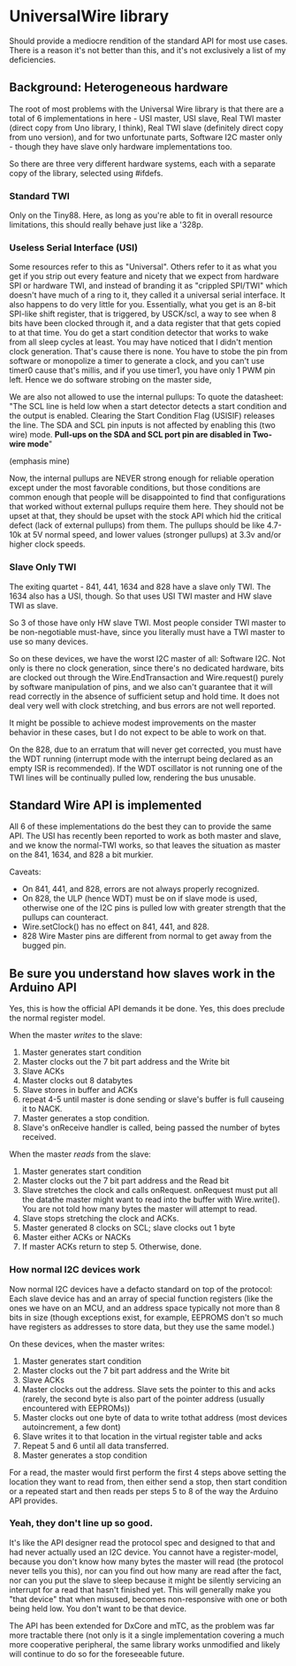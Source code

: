 # UniversalWire library
Should provide a mediocre rendition of the standard API for most use cases. There is a reason it's not better than this, and it's not exclusively a list of my deficiencies.

## Background: Heterogeneous hardware
The root of most problems with the Universal Wire library is that there are a total of 6 implementations in here - USI master, USI slave, Real TWI master (direct copy from Uno library, I think), Real TWI slave (definitely direct copy from uno version), and for two unfortunate parts, Software I2C master only - though they have slave only hardware implementations too.

So there are three very different hardware systems, each with a separate copy of the library, selected using #ifdefs.

### Standard TWI
Only on the Tiny88. Here, as long as you're able to fit in overall resource limitations, this should really behave just like a '328p.

### Useless Serial Interface (USI)
Some resources refer to this as "Universal". Others refer to it as what you get if you strip out every feature and nicety that we expect from hardware SPI or hardware TWI, and instead of branding it as "crippled SPI/TWI" which doesn't have much of a ring to it, they called it a universal serial interface. It also happens to do very little for you. Essentially, what you get is an 8-bit SPI-like shift register, that is triggered, by USCK/scl, a way to see when 8 bits have been clocked through it, and a data register that that gets copied to at that time. You do get a start condition detector that works to wake from all sleep cycles at least.
You may have noticed that I didn't mention clock generation. That's cause there is none. You have to stobe the pin from software or monopolize a timer to generate a clock, and you can't use timer0 cause that's millis, and if you use timer1, you have only 1 PWM pin left. Hence we do software strobing on the master side,

We are also not allowed to use the internal pullups:
To quote the datasheet:
"The SCL line is held low when a start detector detects a start condition and the output is enabled. Clearing the Start Condition Flag (USISIF) releases the line. The SDA and SCL pin inputs is not affected by enabling this (two wire) mode. **Pull-ups on the SDA and SCL port pin are disabled in Two-wire mode**"

(emphasis mine)

Now, the internal pullups are NEVER strong enough for reliable operation except under the most favorable conditions, but those conditions are common enough that people will be disappointed to find that configurations that worked without external pullups require them here. They should not be upset at that, they should be upset with the stock API which hid the critical defect (lack of external pullups) from them. The pullups should be like 4.7-10k at 5V normal speed, and lower values (stronger pullups) at 3.3v and/or higher clock speeds.

### Slave Only TWI
The exiting quartet - 841, 441, 1634 and 828 have a slave only TWI. The 1634 also has a USI, though. So that uses USI TWI master and HW slave TWI as slave.

So 3 of those have only HW slave TWI. Most people consider TWI master to be non-negotiable must-have, since you literally must have a TWI master to use so many devices.

So on these devices, we have the worst I2C master of all: Software I2C. Not only is there no clock generation, since there's no dedicated hardware, bits are clocked out through the Wire.EndTransaction and Wire.request() purely by software manipulation of pins, and we also can't guarantee that it will read correctly in the absence of sufficient setup and hold time. It does not deal very well with clock stretching, and bus errors are not well reported.

It might be possible to achieve modest improvements on the master behavior in these cases, but I do not expect to be able to work on that.

On the 828, due to an erratum that will never get corrected, you must have the WDT running (interrupt mode with the interrupt being declared as an empty ISR is recommended). If the WDT oscillator is not running one of the TWI lines will be continually pulled low, rendering the bus unusable.

## Standard Wire API is implemented
All 6 of these implementations do the best they can to provide the same API. The USI has recently been reported to work as both master and slave, and we know the normal-TWI works, so that leaves the situation as master on the 841, 1634, and 828 a bit murkier.

Caveats:
* On 841, 441, and 828, errors are not always properly recognized.
* On 828, the ULP (hence WDT) must be on if slave mode is used, otherwise one of the I2C pins is pulled low with greater strength that the pullups can counteract.
* Wire.setClock() has no effect on 841, 441, and 828.
* 828 Wire Master pins are different from normal to get away from the bugged pin.


## Be sure you understand how slaves work in the Arduino API
Yes, this is how the official API demands it be done. Yes, this does preclude the normal register model.

When the master *writes* to the slave:
1. Master generates start condition
2. Master clocks out the 7 bit part address and the Write bit
3. Slave ACKs
4. Master clocks out 8 databytes
5. Slave stores in buffer and ACKs
6. repeat 4-5 until master is done sending or slave's buffer is full causeing it to NACK.
7. Master generates a stop condition.
8. Slave's onReceive handler is called, being passed the number of bytes received.

When the master *reads* from the slave:
1. Master generates start condition
2. Master clocks out the 7 bit part address and the Read bit
3. Slave stretches the clock and calls onRequest. onRequest must put all the datathe master might want to read into the buffer with Wire.write(). You are not told how many bytes the master will attempt to read.
4. Slave stops stretching the clock and ACKs.
5. Master generated 8 clocks on SCL; slave clocks out 1 byte
6. Master either ACKs or NACKs
7. If master ACKs return to step 5. Otherwise, done.

### How normal I2C devices work
Now normal I2C devices have a defacto standard on top of the protocol:
Each slave device has and an array of special function registers (like the ones we have on an MCU, and an address space typically not more than 8 bits in size (though exceptions exist, for example, EEPROMS don't so much have registers as addresses to store data, but they use the same model.)

On these devices, when the master writes:
1. Master generates start condition
2. Master clocks out the 7 bit part address and the Write bit
3. Slave ACKs
4. Master clocks out the address. Slave sets the pointer to this and acks (rarely, the second byte is also part of the pointer address (usually encountered with EEPROMs))
5. Master clocks out one byte of data to write tothat address (most devices autoincrement, a few dont)
6. Slave writes it to that location in the virtual register table and acks
7. Repeat 5 and 6 until all data transferred.
8. Master generates a stop condition

For a read, the master would first perform the first 4 steps above setting the location they want to read from, then either send a stop, then start condition or a repeated start and then reads per steps 5 to 8 of the way the Arduino API provides.

### Yeah, they don't line up so good.
It's like the API designer read the protocol spec and designed to that and had never actually used an I2C device. You cannot have a register-model, because you don't know how many bytes the master will read (the protocol never tells you this), nor can you find out how many are read after the fact, nor can you put the slave to sleep because it might be silently servicing an interrupt for a read that hasn't finished yet. This will generally make you "that device" that when misused, becomes non-responsive with one or both being held low. You don't want to be that device.

The API has been extended for DxCore and mTC, as the problem was far more tractable there (not only is it a single implementation covering a much more cooperative peripheral, the same library works unmodified and likely will continue to do so for the foreseeable future.
